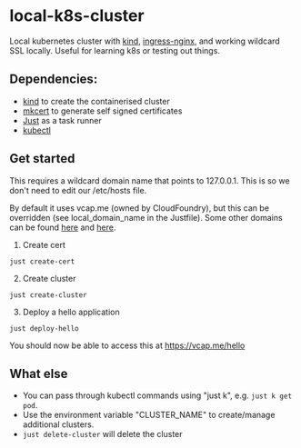 # local-k8s-cluster

Local kubernetes cluster with [kind](https://github.com/kubernetes-sigs/kind), [ingress-nginx](https://github.com/kubernetes/ingress-nginx), and working wildcard SSL locally. Useful for learning k8s or testing out things.

## Dependencies:
- [kind](https://github.com/kubernetes-sigs/kind) to create the containerised cluster
- [mkcert](https://github.com/FiloSottile/mkcert) to generate self signed certificates
- [Just](https://github.com/casey/just) as a task runner
- [kubectl](https://kubernetes.io/docs/tasks/tools/#kubectl)

## Get started

This requires a wildcard domain name that points to 127.0.0.1. This is so we don't need to edit our /etc/hosts file.

By default it uses vcap.me (owned by CloudFoundry), but this can be overridden (see local_domain_name in the Justfile). Some other domains can be found [here](https://gist.github.com/tinogomes/c425aa2a56d289f16a1f4fcb8a65ea65) and [here](https://stackoverflow.com/questions/1562954/public-wildcard-domain-name-to-resolve-to-127-0-0-1).

1. Create cert

```
just create-cert
```

2. Create cluster

```
just create-cluster
```

3. Deploy a hello application

```
just deploy-hello
```

You should now be able to access this at https://vcap.me/hello


## What else

 - You can pass through kubectl commands using "just k", e.g. `just k get pod`.
 - Use the environment variable "CLUSTER_NAME" to create/manage additional clusters.
 - `just delete-cluster` will delete the cluster
